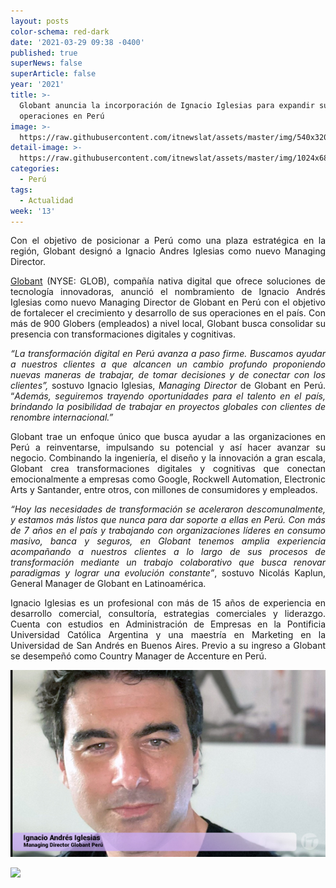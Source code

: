 ```yaml
---
layout: posts
color-schema: red-dark
date: '2021-03-29 09:38 -0400'
published: true
superNews: false
superArticle: false
year: '2021'
title: >-
  Globant anuncia la incorporación de Ignacio Iglesias para expandir sus
  operaciones en Perú
image: >-
  https://raw.githubusercontent.com/itnewslat/assets/master/img/540x320/Ignacio-Iglesias-p.jpg
detail-image: >-
  https://raw.githubusercontent.com/itnewslat/assets/master/img/1024x680/Ignacio-Iglesias-g.jpg
categories:
  - Perú
tags:
  - Actualidad
week: '13'
---
```


<p style="text-align: justify;">Con el objetivo de posicionar a Perú como una plaza estratégica en la región, Globant designó a Ignacio Andres Iglesias como nuevo Managing Director.</p>
<p style="text-align: justify;"><a href="https://www.globant.com/es?utm_source=website&amp;utm_medium=organic&amp;utm_campaign=prs_pe_all_org_trf_nap_12032021_ao-1070_">Globant</a> (NYSE: GLOB), compañía nativa digital que ofrece soluciones de tecnología innovadoras, anunció el nombramiento de Ignacio Andrés Iglesias como nuevo Managing Director de Globant en Perú con el objetivo de fortalecer el crecimiento y desarrollo de sus operaciones en el país. Con más de 900 Globers (empleados) a nivel local, Globant busca consolidar su presencia con transformaciones digitales y cognitivas.</p>
<p style="text-align: justify;"><em>“La transformación digital en Perú avanza a paso firme. Buscamos ayudar a nuestros clientes a que alcancen un cambio profundo proponiendo nuevas maneras de trabajar, de tomar decisiones y de conectar con los clientes”, </em>sostuvo Ignacio Iglesias, <em>Managing Director</em> de Globant en Perú. “<em>Además, seguiremos trayendo oportunidades para el talento en el país, brindando la posibilidad de trabajar en proyectos globales con clientes de renombre internacional.”</em></p>
<p style="text-align: justify;">Globant trae un enfoque único que busca ayudar a las organizaciones en Perú a reinventarse, impulsando su potencial y así hacer avanzar su negocio. Combinando  la ingeniería, el diseño y la innovación a gran escala, Globant crea transformaciones digitales y cognitivas que conectan emocionalmente a empresas como Google, Rockwell Automation, Electronic Arts y Santander, entre otros, con millones de consumidores y empleados.</p>
<p style="text-align: justify;"><em>“Hoy las necesidades de transformación se aceleraron descomunalmente, y estamos más listos que nunca para dar soporte a ellas en Perú. Con más de 7 años en el país y trabajando con organizaciones líderes en consumo masivo, banca y seguros, en Globant tenemos amplia experiencia acompañando a nuestros clientes a lo largo de sus procesos de transformación mediante un trabajo colaborativo que busca renovar paradigmas y lograr una evolución constante”</em>, sostuvo Nicolás Kaplun, General Manager de Globant en Latinoamérica.</p>
<p style="text-align: justify;">Ignacio Iglesias es un profesional con más de 15 años de experiencia en desarrollo comercial, consultoría, estrategias comerciales y liderazgo. Cuenta con estudios en Administración de Empresas en la Pontificia Universidad Católica Argentina y una maestría en Marketing en la Universidad de San Andrés en Buenos Aires. Previo a su ingreso a Globant se desempeñó como Country Manager de Accenture en Perú.</p>

![](https://raw.githubusercontent.com/itnewslat/assets/master/img/540x320/Ignacio-Iglesias-p.jpg)


<img src="https://tracker.metricool.com/c3po.jpg?hash=56f88a41e39ab42c063cc51676587a04"/>